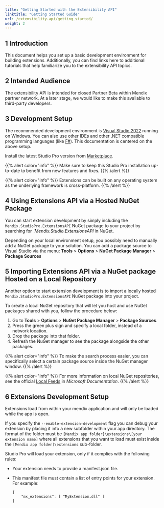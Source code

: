 ```yaml
---
title: "Getting Started with the Extensibility API"
linktitle: "Getting Started Guide"
url: /extensibility-api/getting_started/
weight: 2
---
```


## 1 Introduction

This document helps you set up a basic development environment for building extensions. Additionally, you can find links here to additional tutorials that help familiarize you to the extensibility API topics.

## 2 Intended Audience

The extensibility API is intended for closed Partner Beta within Mendix partner network. At a later stage, we would like to make this available to third-party developers.

## 3 Development Setup

The recommended development environment is [Visual Studio 2022](https://visualstudio.microsoft.com/) running on Windows. You can also use other IDEs and other .NET compatible programming languages (like [F#](https://fsharp.org/)). This documentation is centered on the above setup.

Install the latest Studio Pro version from [Marketplace](https://marketplace.mendix.com/link/studiopro/).

{{% alert color="info" %}}
Make sure to keep this Studio Pro installation up-to-date to benefit from new features and fixes.
{{% /alert %}}

{{% alert color="info" %}}
Extensions can be built on any operating system as the underlying framework is cross-platform.
{{% /alert %}}

## 4 Using Extensions API via a Hosted NuGet Package

You can start extension development by simply including the `Mendix.StudioPro.ExtensionsAPI` NuGet package to your project by searching for *`Mendix.Studio.ExtensionsAPI* in NuGet.

Depending on your local environment setup, you possibly need to manually add a NuGet package to your solution. You can add a package source to Visual Studio via the menu: **Tools** > **Options** > **NuGet Package Manager** > **Package Sources**

## 5 Importing Extensions API via a NuGet package Hosted on a Local Repository

Another option to start extension development is to import a locally hosted `Mendix.StudioPro.ExtensionsAPI` NuGet package into your project.  

To create a local NuGet repository that will let you host and use NuGet packages shared with you, follow the procedure below:

1. Go to **Tools** > **Options** > **NuGet Package Manager** > **Package Sources**.
2. Press the green plus sign and specify a local folder, instead of a network location.
3. Drop the package into that folder.
4. Refresh the NuGet manager to see the package alongside the other packages.

{{% alert color="info" %}}
To make the search process easier, you can specifically select a certain package source inside the NuGet manager window.
{{% /alert %}}

{{% alert color="info" %}}
For more information on local NuGet repositories, see the official [Local Feeds](https://learn.microsoft.com/en-us/nuget/hosting-packages/local-feeds) in *Microsoft Documentation*.
{{% /alert %}}

## 6 Extensions Development Setup

Extensions load from within your mendix application and will only be loaded while the app is open. 

If you specify the `--enable-extension-development` flag you can debug your extension by placing it into a new subfolder within your app directory. The format of the folder must be `[Mendix app folder]\extensions\[your extension name]` where all extensions that you want to load must exist inside the `[Mendix app folder]\extensions` sub-folder.

Studio Pro will load your extension, only if it complies with the following rules:
 - Your extension needs to provide a manifest.json file. 
 - This manifest file must contain a list of entry points for your extension. For example:

    ```
    {
        "mx_extensions": [ "MyExtension.dll" ]
    }
    ```